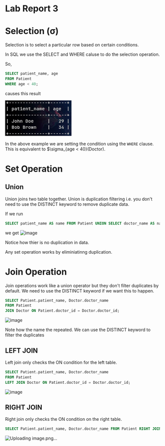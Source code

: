 # Lab Report 3

# Selection (σ)

Selection is to select a particular row based on certain conditions.

In SQL we use the SELECT and WHERE caluse to do the selection operation.

So,

```sql
SELECT patient_name, age 
FROM Patient
WHERE age < 40;
```

causes this result

![](./photos/fig3-1.png)

In the above example we are setting the condition using the `WHERE` clause. This is equivalent to $\sigma_{age < 40}(Doctor).

# Set Operation

## Union

Union joins two table together. Union is duplication filtering i.e. you don't need to use the DISTINCT keyword to remove duplicate data.

If we run 

```sql
SELECT patient_name AS name FROM Patient UNION SELECT doctor_name AS name FROM Doctor;
```
we get
![image](https://github.com/user-attachments/assets/6da9ec18-1988-4a26-9455-dcd9bdeea7ee)

Notice how thier is no duplication in data. 

Any set operation works by eliminiatinng duplication.

# Join Operation

Join operations work like a union operator but they don't filter duplicates by default. We need to use the DISTINCT keyword if we want this to happen.

```sql
SELECT Patient.patient_name, Doctor.doctor_name
FROM Patient
JOIN Doctor ON Patient.doctor_id = Doctor.doctor_id;
```

![image](https://github.com/user-attachments/assets/7b8f7da1-f487-4868-a3e9-ac61fe1d06d6)

Note how the name the repeated. We can use the DISTINCT keyword to filter the duplicates

## LEFT JOIN

Left join only checks the ON condition for the left table.

```sql
SELECT Patient.patient_name, Doctor.doctor_name
FROM Patient
LEFT JOIN Doctor ON Patient.doctor_id = Doctor.doctor_id;
```

![image](https://github.com/user-attachments/assets/31c815a6-355f-4306-91c1-92ba47a7d5ac)

## RIGHT JOIN

Right join only checks the ON condition on the right table.

```sql
SELECT Patient.patient_name, Doctor.doctor_name FROM Patient RIGHT JOIN Doctor ON Patient.doctor_id = Doctor.doctor_id;
```
![Uploading image.png…]()

